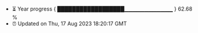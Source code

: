 - ⏳ Year progress { ██████████████████▁▁▁▁▁▁▁▁▁▁▁▁ } 62.68 %
- ⏰ Updated on Thu, 17 Aug 2023 18:20:17 GMT

